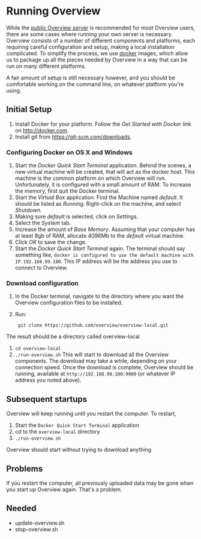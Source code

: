 
Running Overview
================

While the [public Overview server](https://overviewdocs.com) is recommended for most Overview users, there are some cases where running your own server is necessary. Overview consists of a number of different components and platforms, each requiring careful configuration and setup, making a local installation complicated. To simplify the process, we use [docker](http://docker.com) images, which allow us to package up all the pieces needed by Overview in a way that can be run on many different platforms.

A fair amount of setup is still necessary however, and you should be comfortable working on the command line, on whatever platform you're using.


## Initial Setup

1. Install Docker for your platform. Follow the _Get Started with Docker_ link on http://docker.com.
1. Install git from https://git-scm.com/downloads.


### Configuring Docker on OS X and Windows

1. Start the _Docker Quick Start Terminal_ application. Behind the scenes, a new virtual machine will be created, that will act as the docker host. This machine is the common platform on which Overview will run. Unfortunately, it is configured with a small amount of RAM. To increase the memory, first quit the Docker terminal.
1. Start the _Virtual Box_ application. Find the Machine named _default_. It should be listed as _Running_. Right-click on the machine, and select _Shutdown_.
1. Making sure _default_ is selected, click on _Settings_.
1. Select the _System_ tab.
1. Increase the amount of _Base Memory_. Assuming that your computer has at least 8gb of RAM, allocate 4096Mb to the _default_ virtual machine.
1. Click _OK_ to save the change.
1. Start the _Docker Quick Start Terminal_ again.
The terminal should say something like, `docker is configured to use the default machine with IP 192.168.99.100`. This IP address will be the address you use to connect to Overview.

### Download configuration

1. In the Docker terminal, navigate to the directory where you want the Overview configuration files to be installed.
1. Run:

        git clone https://github.com/overview/overview-local.git

The result should be a directory called overview-local
1. `cd overview-local`
1. `./run-overview.sh`
This will start to download all the Overview components. The download may take a while, depending on your connection speed. Once the download is complete, Overview should be running, available at `http://192.168.99.100:9000` (or whatever IP address you noted above).


## Subsequent startups


Overview will keep running until you restart the computer. To restart, 
1. Start the `Docker Quick Start Terminal` application
2. cd to the `overview-local` directory
3. `./run-overview.sh`

Overview should start without trying to download anything


## Problems

If you restart the computer, all previously uploaded data may be gone when you start up Overview again. That's a problem.

## Needed
- update-overview.sh
- stop-overview.sh
